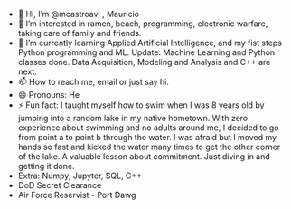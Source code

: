 - 👋 Hi, I’m @mcastroavi , Mauricio 
- 👀 I’m interested in ramen, beach, programming, electronic warfare, taking care of family and friends. 
- 🌱 I’m currently learning Applied Artificial Intelligence, and my fist steps Python programming and ML. Update: Machine Learning and Python classes done. Data Acquisition, Modeling and Analysis and C++ are next. 
- 📫 How to reach me, email or just say hi.
- 😄 Pronouns: He
- ⚡ Fun fact: I taught myself how to swim when I was 8 years old by jumping into a random lake in my native hometown.
      With zero experience about swimming and no adults around me, I decided to go from point a to point b through the water.
      I was afraid but I moved my hands so fast and kicked the water many times to get the other corner of the lake. 
      A valuable lesson about commitment. Just diving in and getting it done. 
- Extra: Numpy, Jupyter, SQL, C++  
- DoD Secret Clearance
- Air Force Reservist - Port Dawg 
 <!---
mcastroavi/mcastroavi is a ✨ special ✨ repository because its `README.md` (this file) appears on your GitHub profile.
You can click the Preview link to take a look at your changes.
--->
